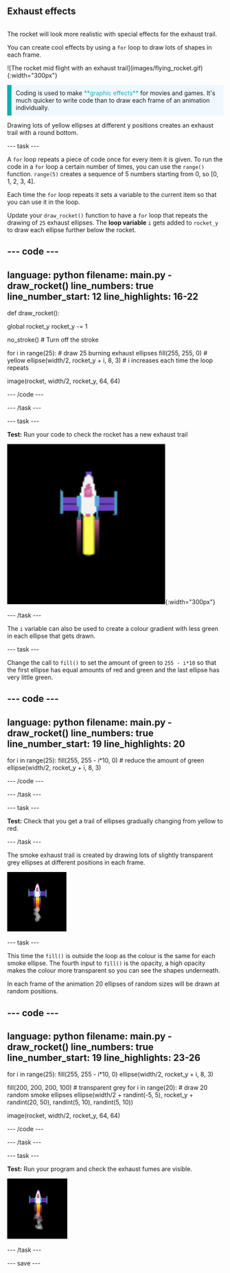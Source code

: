 ## Exhaust effects

<div style="display: flex; flex-wrap: wrap">
<div style="flex-basis: 200px; flex-grow: 1; margin-right: 15px;">

The rocket will look more realistic with special effects for the exhaust trail. 

You can create cool effects by using a `for` loop to draw lots of shapes in each frame.

</div>
<div>
![The rocket mid flight with an exhaust trail](images/flying_rocket.gif){:width="300px"}
</div>
</div>

<p style="border-left: solid; border-width:10px; border-color: #0faeb0; background-color: aliceblue; padding: 10px;">
Coding is used to make <span style="color: #0faeb0">**graphic effects**</span> for movies and games. It's much quicker to write code than to draw each frame of an animation individually. </p>

Drawing lots of yellow ellipses at different y positions creates an exhaust trail with a round bottom.
 
--- task ---

A `for` loop repeats a piece of code once for every item it is given. To run the code in a `for` loop a certain number of times, you can use the `range()` function. `range(5)` creates a sequence of 5 numbers starting from 0, so [0, 1, 2, 3, 4].

Each time the `for` loop repeats it sets a variable to the current item so that you can use it in the loop. 

Update your `draw_rocket()` function to have a `for` loop that repeats the drawing of `25` exhaust ellipses. The **loop variable** `i` gets added to `rocket_y` to draw each ellipse further below the rocket. 

--- code ---
---
language: python
filename: main.py - draw_rocket()
line_numbers: true
line_number_start: 12
line_highlights: 16-22
---
def draw_rocket():
  
  global rocket_y
  rocket_y -= 1

  no_stroke() # Turn off the stroke

  for i in range(25): # draw 25 burning exhaust ellipses
    fill(255, 255, 0) # yellow
    ellipse(width/2, rocket_y + i, 8, 3) # i increases each time the loop repeats

  image(rocket, width/2, rocket_y, 64, 64)


--- /code ---

--- /task ---

--- task ---

**Test:** Run your code to check the rocket has a new exhaust trail

![A close up of the rocket with an exhaust trail](images/rocket_exhaust.png){:width="300px"}

--- /task ---

The `i` variable can also be used to create a colour gradient with less green in each ellipse that gets drawn.

--- task ---

Change the call to `fill()` to set the amount of green to `255 - i*10` so that the first ellipse has equal amounts of red and green and the last ellipse has very little green.

--- code ---
---
language: python
filename: main.py - draw_rocket()
line_numbers: true
line_number_start: 19
line_highlights: 20
---
  for i in range(25):
    fill(255, 255 - i*10, 0) # reduce the amount of green
    ellipse(width/2, rocket_y + i, 8, 3)

--- /code ---
    
--- /task ---

--- task ---

**Test:** Check that you get a trail of ellipses gradually changing from yellow to red. 

--- /task ---

The smoke exhaust trail is created by drawing lots of slightly transparent grey ellipses at different positions in each frame. 

![A slow animation of the smoke effect](images/rocket_smoke.gif)

--- task ---

This time the `fill()` is outside the loop as the colour is the same for each smoke ellipse. The fourth input to `fill()` is the opacity, a high opacity makes the colour more transparent so you can see the shapes underneath.

In each frame of the animation 20 ellipses of random sizes will be drawn at random positions. 

--- code ---
---
language: python
filename: main.py - draw_rocket()
line_numbers: true
line_number_start: 19
line_highlights: 23-26
---
  for i in range(25):
    fill(255, 255 - i*10, 0)
    ellipse(width/2, rocket_y + i, 8, 3) 

  fill(200, 200, 200, 100) # transparent grey
  for i in range(20): # draw 20 random smoke ellipses
    ellipse(width/2 + randint(-5, 5), rocket_y + randint(20, 50), randint(5, 10), randint(5, 10)) 
  
  image(rocket, width/2, rocket_y, 64, 64)

--- /code ---

--- /task ---

--- task ---

**Test:** Run your program and check the exhaust fumes are visible. 

![A close up of the rocket and exhaust trail with added smoke](images/rocket_exhaust_circles.gif)

--- /task ---

--- save ---
